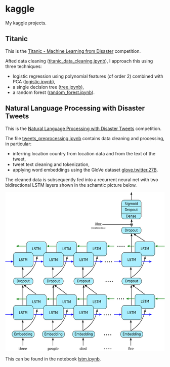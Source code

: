# kaggle
My kaggle projects.

## Titanic

This is the [Titanic - Machine Learning from Disaster](https://www.kaggle.com/competitions/titanic) competition.

Afted data cleaning ([titanic_data_cleaning.ipynb](https://github.com/tmaciazek/kaggle/blob/main/titanic/titanic_data_cleaning.ipynb)), I approach this using three techniques:

-  logistic regression using polynomial features (of order $2$) combined with PCA ([logistic.ipynb](https://github.com/tmaciazek/kaggle/blob/main/titanic/logistic.ipynb)),
-  a single decision tree ([tree.ipynb](https://github.com/tmaciazek/kaggle/blob/main/titanic/tree.ipynb)),
-  a random forest ([random_forest.ipynb](https://github.com/tmaciazek/kaggle/blob/main/titanic/random_forest.ipynb)).

## Natural Language Processing with Disaster Tweets

This is the [Natural Language Processing with Disaster Tweets](https://www.kaggle.com/competitions/nlp-getting-started) competition.

The file [tweets_preprocessing.ipynb](https://github.com/tmaciazek/kaggle/blob/main/NLP_disaster_tweets/tweets_preprocessing.ipynb) contains data cleaning and processing, in particular:
-  inferring location country from location data and from the text of the tweet,
-  tweet text cleaning and tokenization,
-  applying word embeddings using the GloVe dataset [glove.twitter.27B](https://nlp.stanford.edu/projects/glove/).

The cleaned data is subsequently fed into a recurrent neural net with two bidirectional LSTM layers shown in the schamtic picture below.

<img src="NLP_disaster_tweets/net.png" width="620" height="500"> 

This can be found in the notebook [lstm.ipynb](NLP_disaster_tweets/lstm.ipynb).
